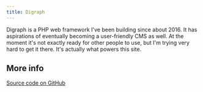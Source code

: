 ```yaml
---
title: Digraph
---
```


Digraph is a PHP web framework I've been building since about 2016. It has aspirations of eventually becoming a user-friendly CMS as well. At the moment it's not exactly ready for other people to use, but I'm trying very hard to get it there. It's actually what powers this site.

## More info

[Source code on GitHub](https://github.com/digraph-cms/)